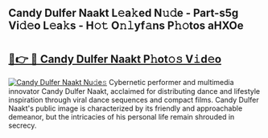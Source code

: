 ## Candy Dulfer Naakt L𝚎a𝚔ed N𝚞𝚍e - Part-s5g Vi𝚍𝚎o L𝚎a𝚔s - H𝚘𝚝 O𝚗𝚕yf𝚊ns P𝚑𝚘tos aHXOe

# <h2><a href="http://kfc324.oniu.top/?m=Candy+Dulfer+Naakt">🔗👉 🔴 Candy Dulfer Naakt P𝚑ot𝚘𝚜 V𝚒d𝚎o</a></h2>

[![Candy Dulfer Naakt Nu𝚍e𝚜](https://i.imgur.com/0qMVB7G.gif)](http://kfc324.oniu.top/?m=Candy+Dulfer+Naakt)
Cybernetic performer and multimedia innovator Candy Dulfer Naakt, acclaimed for distributing dance and lifestyle inspiration through viral dance sequences and compact films. Candy Dulfer Naakt's public image is characterized by its friendly and approachable demeanor, but the intricacies of his personal life remain shrouded in secrecy.  
